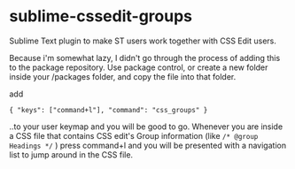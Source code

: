 sublime-cssedit-groups
======================

Sublime Text plugin to make ST users work together with CSS Edit users. 

Because i'm somewhat lazy, I didn't go through the process of adding this to the package repository. 
Use package control, or create a new folder inside your /packages folder, and copy the file into that folder.

add

    { "keys": ["command+l"], "command": "css_groups" }

..to your user keymap and you will be good to go. Whenever you are inside a CSS file that contains 
CSS edit's Group information (like `/* @group Headings */` ) press command+l and you will be presented with a navigation list to jump around in the CSS file. 


